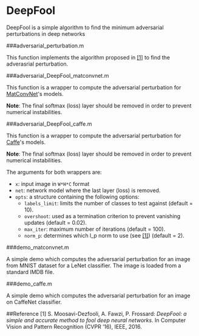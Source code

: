# DeepFool
DeepFool is a simple algorithm to find the minimum adversarial perturbations in deep networks

###adversarial_perturbation.m

This function implements the algorithm proposed in [[1]](http://arxiv.org/pdf/1511.04599) to find the adverasrial perturbation.

###adversarial_DeepFool_matconvnet.m

This function is a wrapper to compute the adversarial perturbation for [MatConvNet](http://www.vlfeat.org/matconvnet/)'s models.

__Note__: The final softmax (loss) layer should be removed in order to prevent numerical instabilities.

###adversarial_DeepFool_caffe.m

This function is a wrapper to compute the adversarial perturbation for [Caffe](http://caffe.berkeleyvision.org)'s models.

__Note__: The final softmax (loss) layer should be removed in order to prevent numerical instabilities.

The arguments for both wrappers are:

- `x`: input image in `W*H*C` format
- `net`: network model where the last layer (loss) is removed.
- `opts`: a structure containing the following options:
  - `labels_limit`: limits the number of classes to test against (default = 10).
  - `overshoot`: used as a termination criterion to prevent vanishing updates (default = 0.02).
  - `max_iter`: maximum number of iterations (default = 100).
  - `norm_p`: determines which l_p norm to use (see [[1]](http://arxiv.org/pdf/1511.04599)) (default = 2).
  
###demo_matconvnet.m

A simple demo which computes the adversarial perturbation for an image from MNIST dataset for a LeNet classifier. The image is loaded from a standard IMDB file.

###demo_caffe.m

A simple demo which computes the adversarial perturbation for an image on CaffeNet classifier.

##Reference
[1] S. Moosavi-Dezfooli, A. Fawzi, P. Frossard:
*DeepFool: a simple and accurate method to fool deep neural networks*.  In Computer Vision and Pattern Recognition (CVPR ’16), IEEE, 2016.
